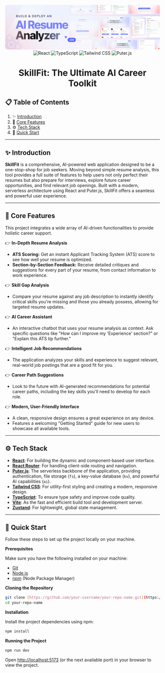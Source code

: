 <div align="center">
  <br />
    <img src="public/readme/hero.webp" alt="Project Banner" width="800">
  <br />

  <div>
    <img alt="React" src="https://img.shields.io/badge/React-4c84f3?style=for-the-badge&logo=react&logoColor=white">
    <img alt="TypeScript" src="https://img.shields.io/badge/-TypeScript-black?style=for-the-badge&logoColor=white&logo=typescript&color=3178C6">
    <img alt="Tailwind CSS" src="https://img.shields.io/badge/-Tailwind-38B2AC?style=for-the-badge&logo=tailwind-css&logoColor=white" />
    <img alt="Puter.js" src="https://img.shields.io/badge/Puter.js-181758?style=for-the-badge&logoColor=white">
  </div>

  <h1 align="center">SkillFit: The Ultimate AI Career Toolkit</h1>

</div>

## 📋 Table of Contents

1.  ✨ [Introduction](#introduction)
2.  🔋 [Core Features](#features)
3.  ⚙️ [Tech Stack](#tech-stack)
4.  🤸 [Quick Start](#quick-start)

---

## ✨ Introduction

**SkillFit** is a comprehensive, AI-powered web application designed to be a one-stop-shop for job seekers. Moving beyond simple resume analysis, this tool provides a full suite of features to help users not only perfect their resumes but also prepare for interviews, explore future career opportunities, and find relevant job openings. Built with a modern, serverless architecture using React and Puter.js, SkillFit offers a seamless and powerful user experience.

---

## 🔋 Core Features

This project integrates a wide array of AI-driven functionalities to provide holistic career support.

👉 **In-Depth Resume Analysis**
* **ATS Scoring:** Get an instant Applicant Tracking System (ATS) score to see how well your resume is optimized.
* **Section-by-Section Feedback:** Receive detailed critiques and suggestions for every part of your resume, from contact information to work experience.

👉 **Skill Gap Analysis**
* Compare your resume against any job description to instantly identify critical skills you're missing and those you already possess, allowing for targeted resume updates.

👉 **AI Career Assistant**
* An interactive chatbot that uses your resume analysis as context. Ask specific questions like "How can I improve my 'Experience' section?" or "Explain this ATS tip further."

👉 **Intelligent Job Recommendations**
* The application analyzes your skills and experience to suggest relevant, real-world job postings that are a good fit for you.

👉 **Career Path Suggestions**
* Look to the future with AI-generated recommendations for potential career paths, including the key skills you'll need to develop for each role.

👉 **Modern, User-Friendly Interface**
* A clean, responsive design ensures a great experience on any device.
* Features a welcoming "Getting Started" guide for new users to showcase all available tools.

---

## ⚙️ Tech Stack

-   **[React](https://react.dev/)**: For building the dynamic and component-based user interface.
-   **[React Router](https://reactrouter.com/)**: For handling client-side routing and navigation.
-   **[Puter.js](https://puter.com/)**: The serverless backbone of the application, providing authentication, file storage (`fs`), a key-value database (`kv`), and powerful AI capabilities (`ai`).
-   **[Tailwind CSS](https://tailwindcss.com/)**: For utility-first styling and creating a modern, responsive design.
-   **[TypeScript](https://www.typescriptlang.org/)**: To ensure type safety and improve code quality.
-   **[Vite](https://vite.dev/)**: As the fast and efficient build tool and development server.
-   **[Zustand](https://github.com/pmndrs/zustand)**: For lightweight, global state management.

---

## 🤸 Quick Start

Follow these steps to set up the project locally on your machine.

**Prerequisites**

Make sure you have the following installed on your machine:

-   [Git](https://git-scm.com/)
-   [Node.js](https://nodejs.org/en)
-   [npm](https://www.npmjs.com/) (Node Package Manager)

**Cloning the Repository**

```bash
git clone [https://github.com/your-username/your-repo-name.git](https://github.com/your-username/your-repo-name.git)
cd your-repo-name
```

**Installation**

Install the project dependencies using npm:

```bash
npm install
```

**Running the Project**

```bash
npm run dev
```

Open [http://localhost:5173](http://localhost:5173) (or the next available port) in your browser to view the project.
